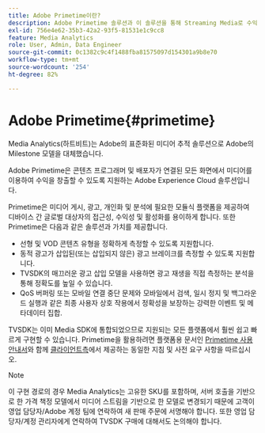 ```yaml
---
title: Adobe Primetime이란?
description: Adobe Primetime 솔루션과 이 솔루션을 통해 Streaming Media로 수익을 창출하는 방법을 알아봅니다.
exl-id: 756e4e62-35b3-42a2-93f5-81531e1c9cc8
feature: Media Analytics
role: User, Admin, Data Engineer
source-git-commit: 0c1382c9c4f1488fba81575097d154301a9b8e70
workflow-type: tm+mt
source-wordcount: '254'
ht-degree: 82%

---
```


# Adobe Primetime{#primetime}

Media Analytics(하트비트)는 Adobe의 표준화된 미디어 추적 솔루션으로 Adobe의 Milestone 모델을 대체했습니다.

Adobe Primetime은 콘텐츠 프로그래머 및 배포자가 연결된 모든 화면에서 미디어를 이용하여 수익을 창출할 수 있도록 지원하는 Adobe Experience Cloud 솔루션입니다.

Primetime은 미디어 게시, 광고, 개인화 및 분석에 필요한 모듈식 플랫폼을 제공하여 디바이스 간 글로벌 대상자의 접근성, 수익성 및 활성화를 용이하게 합니다. 또한 Primetime은 다음과 같은 솔루션과 가치를 제공합니다.

* 선형 및 VOD 콘텐츠 유형을 정확하게 측정할 수 있도록 지원합니다.
* 동적 광고가 삽입된(또는 삽입되지 않은) 광고 브레이크를 측정할 수 있도록 지원합니다.
* TVSDK의 매끄러운 광고 삽입 모델을 사용하면 광고 재생을 직접 측정하는 분석을 통해 정확도를 높일 수 있습니다.
* QoS 버퍼링 또는 모바일 연결 중단 문제와 모바일에서 검색, 일시 정지 및 백그라운드 실행과 같은 최종 사용자 상호 작용에서 정확성을 보장하는 강력한 이벤트 및 메타데이터 집합.
<!--
* Integrated support for Nielsen DTVR (linear) with ID3 metadata and DCR with CMS metadata.
-->

TVSDK는 이미 Media SDK에 통합되었으므로 지원되는 모든 플랫폼에서 훨씬 쉽고 빠르게 구현할 수 있습니다. <!--Primetime also supports the partnership with Nielsen.--> Primetime을 활용하려면 플랫폼용 문서인 [Primetime 사용 안내서](https://helpx.adobe.com/primetime/user-guide.html)와 함께 [클라이언트측](/help/legacy/intro-to-ava/implementation-paths/client-side-path.md)에서 제공하는 동일한 지침 및 사전 요구 사항을 따르십시오.

>[!NOTE]
>
>이 구현 경로의 경우 Media Analytics는 고유한 SKU를 포함하며, 서버 호출을 기반으로 한 가격 책정 모델에서 미디어 스트림을 기반으로 한 모델로 변경되기 때문에 고객이 영업 담당자/Adobe 계정 팀에 연락하여 새 판매 주문에 서명해야 합니다. 또한 영업 담당자/계정 관리자에게 연락하여 TVSDK 구매에 대해서도 논의해야 합니다.
